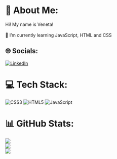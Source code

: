 # 💫 About Me:
Hi! My name is Veneta! <br><br>🌱 I’m currently learning JavaScript, HTML and CSS<br>


## 🌐 Socials:
[![LinkedIn](https://img.shields.io/badge/LinkedIn-%230077B5.svg?logo=linkedin&logoColor=white)](https://www.linkedin.com/in/veneta-ivanova/) 

# 💻 Tech Stack:
![CSS3](https://img.shields.io/badge/css3-%231572B6.svg?style=for-the-badge&logo=css3&logoColor=white) ![HTML5](https://img.shields.io/badge/html5-%23E34F26.svg?style=for-the-badge&logo=html5&logoColor=white) ![JavaScript](https://img.shields.io/badge/javascript-%23323330.svg?style=for-the-badge&logo=javascript&logoColor=%23F7DF1E)
# 📊 GitHub Stats:
![](https://github-readme-stats.vercel.app/api?username=VIvanova1&theme=dark&hide_border=false&include_all_commits=true&count_private=true)<br/>
![](https://github-readme-streak-stats.herokuapp.com/?user=VIvanova1&theme=dark&hide_border=false)<br/>
![](https://github-readme-stats.vercel.app/api/top-langs/?username=VIvanova1&theme=dark&hide_border=false&include_all_commits=true&count_private=true&layout=compact)
